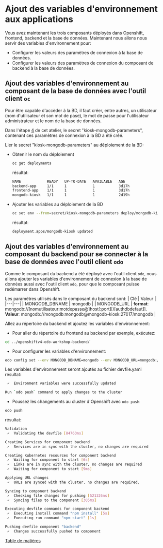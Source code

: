 # Ajout des variables d'environnement aux applications

Vous avez maintenant les trois composants déployés dans Openshift, frontend, backend et la base de données. Maintenant nous allons nous servir des variables d'environnement pour:
- Configurer les valeurs des paramètres de connexion à la base de données.
- Configurer les valeurs des paramètres de connexion du composant de backend à la base de données.

## Ajout des variables d'environnement au composant de la base de données avec l'outil client `oc`
Pour être capable d'accèder à la BD, il faut créer, entre autres, un utilisateur (nom d'utilisateur et son mot de pase), le mot de passe pour l'utilisateur administrateur et le nom de la base de données.

Dans l'étape [4](4-Creation-secret-bd.md) de cet atelier, le secret "kiosk-mongodb-parameters", contenant ces paramètres de connexion à la BD a été créé.

Lier le secret "kiosk-mongodb-parameters" au déploiement de la BD:
- Obtenir le nom du déploiement
  ```bash
  oc get deployments
  ```
  résultat:
  ```bash
  NAME            READY   UP-TO-DATE   AVAILABLE   AGE
  backend-app     1/1     1            1           3d17h
  frontend-app    1/1     1            1           3d17h
  mongodb-kiosk   1/1     1            1           2d19h
  ```
- Ajouter les variables au déploiement de la BD
  ```bash
  oc set env --from=secret/kiosk-mongodb-parameters deploy/mongodb-kiosk
  ```
  résultat:
  ```bash
  deployment.apps/mongodb-kiosk updated
  ```

## Ajout des variables d'environnement au composant du backend pour se connecter à la base de données avec l'outil client `odo`
Comme le composant du backend a été déployé avec l'outil client `odo`, nous allons ajouter les variables d'environnement de connexion à la base de données aussi avec l'outil client `odo`, pour que le composant puisse redémarrer dans Openshift.

Les paramètres utilisés dans le composant du backend sont:
|  Clé | Valeur  |
|---|---|
|  MONGODB_DBNAME | mongodb  |
|  MONGODB_URL | **format**: mongodb://[nomutilisateur:motdepasse@]host[:port][/[authdbdefaut]]. **Valeur**: mongodb://mongodb:mongodb@mongodb-kiosk:27017/mongodb  |

Allez au répertoire du backend et ajoutez les variables d'environnement:
* Pour aller du répertoire du frontend au backend par exemple, exécutez:
```bash
cd ../openshiftv4-odo-workshop-backend/
```
* Pour configurer les variables d'environnement:
```bash
odo config set --env MONGODB_DBNAME=mongodb --env MONGODB_URL=mongodb://mongodb:mongodb@mongodb-kiosk:27017/mongodb
```
Les variables d'environnement seront ajoutés au fichier devfile.yaml
résultat:
```bash
 ✓  Environment variables were successfully updated

Run `odo push` command to apply changes to the cluster
```
* Poussez les changements au cluster d'Openshift avec `odo push`:
```bash
odo push
```
résultat:
```bash
Validation
 ✓  Validating the devfile [84763ns]

Creating Services for component backend
 ✓  Services are in sync with the cluster, no changes are required

Creating Kubernetes resources for component backend
 ✓  Waiting for component to start [6s]                                           
 ✓  Links are in sync with the cluster, no changes are required
 ✓  Waiting for component to start [9ms]

Applying URL changes
 ✓  URLs are synced with the cluster, no changes are required.

Syncing to component backend
 ✓  Checking file changes for pushing [521326ns]
 ✓  Syncing files to the component [305ms]

Executing devfile commands for component backend
 ✓  Executing install command "npm install" [5s]
 ✓  Executing run command "npm start" [1s]

Pushing devfile component "backend"
 ✓  Changes successfully pushed to component
```

[Table de matières](README.md)